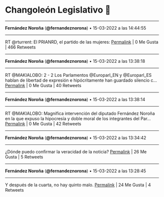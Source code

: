 # Changoleón Legislativo 🙈
*****
**Fernández Noroña** (**@fernandeznorona**) • 15-03-2022 a las 14:44:55
*****
RT @rturrent: El PRIANRD, el partido de las mujeres:
[Permalink](https://twitter.com/fernandeznorona/status/1503864851231297545) | 0 Me Gusta | 466 Retweets
*****
**Fernández Noroña** (**@fernandeznorona**) • 15-03-2022 a las 13:38:18
*****
RT @MAKIALOBO: 2 - 2 
Los Parlamentos @Europarl_EN y @Europarl_ES hablan de libertad de expresión e hipócritamente  han guardado silencio c…
[Permalink](https://twitter.com/fernandeznorona/status/1503848085759397888) | 0 Me Gusta | 40 Retweets
*****
**Fernández Noroña** (**@fernandeznorona**) • 15-03-2022 a las 13:38:14
*****
RT @MAKIALOBO: Magnífica intervención del diputado Fernández Noroña en la que expuso la hipocresía y doble moral de los integrantes del Par…
[Permalink](https://twitter.com/fernandeznorona/status/1503848070190141440) | 0 Me Gusta | 42 Retweets
*****
**Fernández Noroña** (**@fernandeznorona**) • 15-03-2022 a las 13:34:42
*****
¿Dónde puedo confirmar la veracidad de la noticia?
[Permalink](https://twitter.com/fernandeznorona/status/1503847180611854338) | 26 Me Gusta | 5 Retweets
*****
**Fernández Noroña** (**@fernandeznorona**) • 15-03-2022 a las 13:28:45
*****
Y después de la cuarta, no hay quinto malo.
[Permalink](https://twitter.com/fernandeznorona/status/1503845680820985857) | 24 Me Gusta | 4 Retweets